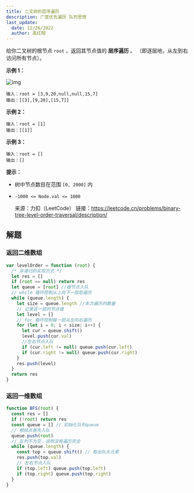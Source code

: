 ```yaml
---
title: 二叉树的层序遍历
description: 广度优先遍历 队列思想
last_update:
  date: 12/26/2022
  author: 高红翔
---
```


给你二叉树的根节点 `root` ，返回其节点值的 **层序遍历** 。 （即逐层地，从左到右访问所有节点）。

**示例 1：**

![img](https://assets.leetcode.com/uploads/2021/02/19/tree1.jpg)

```
输入：root = [3,9,20,null,null,15,7]
输出：[[3],[9,20],[15,7]]
```

**示例 2：**

```
输入：root = [1]
输出：[[1]]
```

**示例 3：**

```
输入：root = []
输出：[]
```

**提示：**

- 树中节点数目在范围 `[0, 2000]` 内
- `-1000 <= Node.val <= 1000`

  来源：力扣（LeetCode）
  链接：https://leetcode.cn/problems/binary-tree-level-order-traversal/description/

## 解题

### 返回二维数组

```js
var levelOrder = function (root) {
  /* 非递归的实现方式 */
  let res = []
  if (root == null) return res
  let queue = [root] //根节点入队
  // while 循环控制从上向下一层层遍历
  while (queue.length) {
    let size = queue.length //本次遍历的数量
    // 记录这一层的节点值
    let level = []
    // for 循环控制每一层从左向右遍历
    for (let i = 0; i < size; i++) {
      let cur = queue.shift()
      level.push(cur.val)
      //左右节点入队
      if (cur.left != null) queue.push(cur.left)
      if (cur.right != null) queue.push(cur.right)
    }
    res.push(level)
  }
  return res
}
```

### 返回一维数组

```js
function BFS(root) {
  const res = []
  if (!root) return res
  const queue = [] // 初始化队列queue
  // 根结点首先入队
  queue.push(root)
  // 队列不为空，说明没有遍历完全
  while (queue.length) {
    const top = queue.shift() // 取出队头元素
    res.push(top.val)
    // 左右节点入队
    if (top.left) queue.push(top.left)
    if (top.right) queue.push(top.right)
  }
}
```
